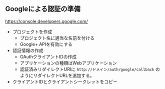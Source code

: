 
## Googleによる認証の準備

https://console.developers.google.com/

* プロジェクトを作成
    * プロジェクト名に適当な名前を付ける
    * Google+ APIを有効にする
* 認証情報の作成
    * OAuthクライアントIDの作成
    * アプリケーションの種類はWebアプリケーション
    * 認証済みリダイレクトURIに `http://ドメイン/auth/google/callback` のようにリダイレクトURLを追加する。
* クライアントIDとクライアントシークレットをコピー

